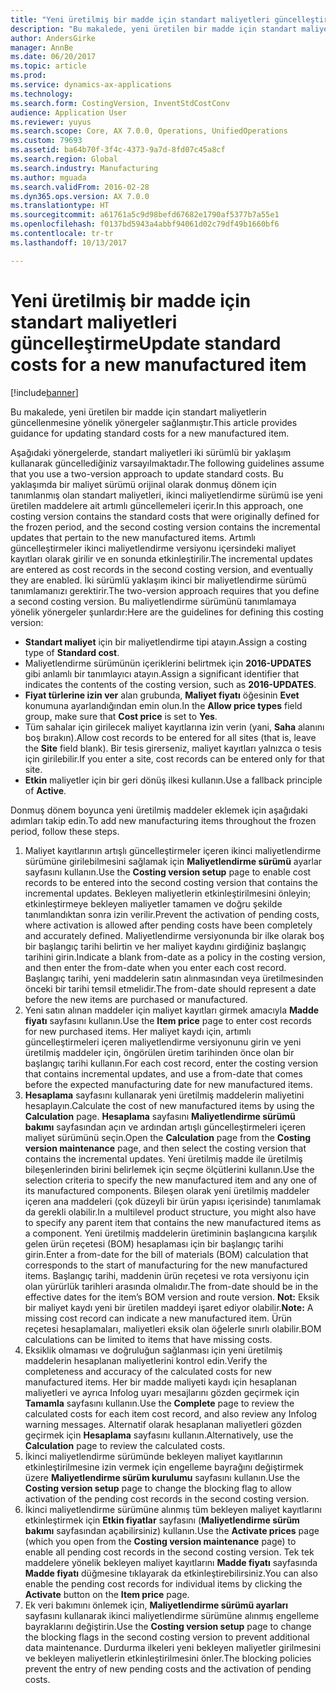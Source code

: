 ```yaml
---
title: "Yeni üretilmiş bir madde için standart maliyetleri güncelleştirme"
description: "Bu makalede, yeni üretilen bir madde için standart maliyetlerin güncellenmesine yönelik yönergeler sağlanmıştır."
author: AndersGirke
manager: AnnBe
ms.date: 06/20/2017
ms.topic: article
ms.prod: 
ms.service: dynamics-ax-applications
ms.technology: 
ms.search.form: CostingVersion, InventStdCostConv
audience: Application User
ms.reviewer: yuyus
ms.search.scope: Core, AX 7.0.0, Operations, UnifiedOperations
ms.custom: 79693
ms.assetid: ba64b70f-3f4c-4373-9a7d-8fd07c45a8cf
ms.search.region: Global
ms.search.industry: Manufacturing
ms.author: mguada
ms.search.validFrom: 2016-02-28
ms.dyn365.ops.version: AX 7.0.0
ms.translationtype: HT
ms.sourcegitcommit: a61761a5c9d98befd67682e1790af5377b7a55e1
ms.openlocfilehash: f0137bd5943a4abbf94061d02c79df49b1660bf6
ms.contentlocale: tr-tr
ms.lasthandoff: 10/13/2017

---
```


# <a name="update-standard-costs-for-a-new-manufactured-item"></a><span data-ttu-id="50446-103">Yeni üretilmiş bir madde için standart maliyetleri güncelleştirme</span><span class="sxs-lookup"><span data-stu-id="50446-103">Update standard costs for a new manufactured item</span></span>

[!include[banner](../includes/banner.md)]


<span data-ttu-id="50446-104">Bu makalede, yeni üretilen bir madde için standart maliyetlerin güncellenmesine yönelik yönergeler sağlanmıştır.</span><span class="sxs-lookup"><span data-stu-id="50446-104">This article provides guidance for updating standard costs for a new manufactured item.</span></span> 

<span data-ttu-id="50446-105">Aşağıdaki yönergelerde, standart maliyetleri iki sürümlü bir yaklaşım kullanarak güncellediğiniz varsayılmaktadır.</span><span class="sxs-lookup"><span data-stu-id="50446-105">The following guidelines assume that you use a two-version approach to update standard costs.</span></span> <span data-ttu-id="50446-106">Bu yaklaşımda bir maliyet sürümü orijinal olarak donmuş dönem için tanımlanmış olan standart maliyetleri, ikinci maliyetlendirme sürümü ise yeni üretilen maddelere ait artımlı güncellemeleri içerir.</span><span class="sxs-lookup"><span data-stu-id="50446-106">In this approach, one costing version contains the standard costs that were originally defined for the frozen period, and the second costing version contains the incremental updates that pertain to the new manufactured items.</span></span> <span data-ttu-id="50446-107">Artımlı güncelleştirmeler ikinci maliyetlendirme versiyonu içersindeki maliyet kayıtları olarak girilir ve en sonunda etkinleştirilir.</span><span class="sxs-lookup"><span data-stu-id="50446-107">The incremental updates are entered as cost records in the second costing version, and eventually they are enabled.</span></span> <span data-ttu-id="50446-108">İki sürümlü yaklaşım ikinci bir maliyetlendirme sürümü tanımlamanızı gerektirir.</span><span class="sxs-lookup"><span data-stu-id="50446-108">The two-version approach requires that you define a second costing version.</span></span> <span data-ttu-id="50446-109">Bu maliyetlendirme sürümünü tanımlamaya yönelik yönergeler şunlardır:</span><span class="sxs-lookup"><span data-stu-id="50446-109">Here are the guidelines for defining this costing version:</span></span>

-   <span data-ttu-id="50446-110">**Standart maliyet** için bir maliyetlendirme tipi atayın.</span><span class="sxs-lookup"><span data-stu-id="50446-110">Assign a costing type of **Standard cost**.</span></span>
-   <span data-ttu-id="50446-111">Maliyetlendirme sürümünün içeriklerini belirtmek için **2016-UPDATES** gibi anlamlı bir tanımlayıcı atayın.</span><span class="sxs-lookup"><span data-stu-id="50446-111">Assign a significant identifier that indicates the contents of the costing version, such as **2016-UPDATES**.</span></span>
-   <span data-ttu-id="50446-112">**Fiyat türlerine izin ver** alan grubunda, **Maliyet fiyatı** öğesinin **Evet** konumuna ayarlandığından emin olun.</span><span class="sxs-lookup"><span data-stu-id="50446-112">In the **Allow price types** field group, make sure that **Cost price** is set to **Yes**.</span></span>
-   <span data-ttu-id="50446-113">Tüm sahalar için girilecek maliyet kayıtlarına izin verin (yani, **Saha** alanını boş bırakın).</span><span class="sxs-lookup"><span data-stu-id="50446-113">Allow cost records to be entered for all sites (that is, leave the **Site** field blank).</span></span> <span data-ttu-id="50446-114">Bir tesis girerseniz, maliyet kayıtları yalnızca o tesis için girilebilir.</span><span class="sxs-lookup"><span data-stu-id="50446-114">If you enter a site, cost records can be entered only for that site.</span></span>
-   <span data-ttu-id="50446-115">**Etkin** maliyetler için bir geri dönüş ilkesi kullanın.</span><span class="sxs-lookup"><span data-stu-id="50446-115">Use a fallback principle of **Active**.</span></span>

<span data-ttu-id="50446-116">Donmuş dönem boyunca yeni üretilmiş maddeler eklemek için aşağıdaki adımları takip edin.</span><span class="sxs-lookup"><span data-stu-id="50446-116">To add new manufacturing items throughout the frozen period, follow these steps.</span></span>

1.  <span data-ttu-id="50446-117">Maliyet kayıtlarının artışlı güncelleştirmeler içeren ikinci maliyetlendirme sürümüne girilebilmesini sağlamak için **Maliyetlendirme sürümü** ayarlar sayfasını kullanın.</span><span class="sxs-lookup"><span data-stu-id="50446-117">Use the **Costing version setup** page to enable cost records to be entered into the second costing version that contains the incremental updates.</span></span> <span data-ttu-id="50446-118">Bekleyen maliyetlerin etkinleştirilmesini önleyin; etkinleştirmeye bekleyen maliyetler tamamen ve doğru şekilde tanımlandıktan sonra izin verilir.</span><span class="sxs-lookup"><span data-stu-id="50446-118">Prevent the activation of pending costs, where activation is allowed after pending costs have been completely and accurately defined.</span></span> <span data-ttu-id="50446-119">Maliyetlendirme versiyonunda bir ilke olarak boş bir başlangıç tarihi belirtin ve her maliyet kaydını girdiğiniz başlangıç tarihini girin.</span><span class="sxs-lookup"><span data-stu-id="50446-119">Indicate a blank from-date as a policy in the costing version, and then enter the from-date when you enter each cost record.</span></span> <span data-ttu-id="50446-120">Başlangıç tarihi, yeni maddelerin satın alınmasından veya üretilmesinden önceki bir tarihi temsil etmelidir.</span><span class="sxs-lookup"><span data-stu-id="50446-120">The from-date should represent a date before the new items are purchased or manufactured.</span></span>
2.  <span data-ttu-id="50446-121">Yeni satın alınan maddeler için maliyet kayıtları girmek amacıyla **Madde fiyatı** sayfasını kullanın.</span><span class="sxs-lookup"><span data-stu-id="50446-121">Use the **Item price** page to enter cost records for new purchased items.</span></span> <span data-ttu-id="50446-122">Her maliyet kaydı için, artımlı güncelleştirmeleri içeren maliyetlendirme versiyonunu girin ve yeni üretilmiş maddeler için, öngörülen üretim tarihinden önce olan bir başlangıç tarihi kullanın.</span><span class="sxs-lookup"><span data-stu-id="50446-122">For each cost record, enter the costing version that contains incremental updates, and use a from-date that comes before the expected manufacturing date for new manufactured items.</span></span>
3.  <span data-ttu-id="50446-123">**Hesaplama** sayfasını kullanarak yeni üretilmiş maddelerin maliyetini hesaplayın.</span><span class="sxs-lookup"><span data-stu-id="50446-123">Calculate the cost of new manufactured items by using the **Calculation** page.</span></span> <span data-ttu-id="50446-124">**Hesaplama** sayfasını **Maliyetlendirme sürümü bakımı** sayfasından açın ve ardından artışlı güncelleştirmeleri içeren maliyet sürümünü seçin.</span><span class="sxs-lookup"><span data-stu-id="50446-124">Open the **Calculation** page from the **Costing version maintenance** page, and then select the costing version that contains the incremental updates.</span></span> <span data-ttu-id="50446-125">Yeni üretilmiş madde ile üretilmiş bileşenlerinden birini belirlemek için seçme ölçütlerini kullanın.</span><span class="sxs-lookup"><span data-stu-id="50446-125">Use the selection criteria to specify the new manufactured item and any one of its manufactured components.</span></span> <span data-ttu-id="50446-126">Bileşen olarak yeni üretilmiş maddeler içeren ana maddeleri (çok düzeyli bir ürün yapısı içerisinde) tanımlamak da gerekli olabilir.</span><span class="sxs-lookup"><span data-stu-id="50446-126">In a multilevel product structure, you might also have to specify any parent item that contains the new manufactured items as a component.</span></span> <span data-ttu-id="50446-127">Yeni üretilmiş maddelerin üretiminin başlangıcına karşılık gelen ürün reçetesi (BOM) hesaplaması için bir başlangıç tarihi girin.</span><span class="sxs-lookup"><span data-stu-id="50446-127">Enter a from-date for the bill of materials (BOM) calculation that corresponds to the start of manufacturing for the new manufactured items.</span></span> <span data-ttu-id="50446-128">Başlangıç tarihi, maddenin ürün reçetesi ve rota versiyonu için olan yürürlük tarihleri arasında olmalıdır.</span><span class="sxs-lookup"><span data-stu-id="50446-128">The from-date should be in the effective dates for the item’s BOM version and route version.</span></span> <span data-ttu-id="50446-129">**Not:** Eksik bir maliyet kaydı yeni bir üretilen maddeyi işaret ediyor olabilir.</span><span class="sxs-lookup"><span data-stu-id="50446-129">**Note:** A missing cost record can indicate a new manufactured item.</span></span> <span data-ttu-id="50446-130">Ürün reçetesi hesaplamaları, maliyetleri eksik olan öğelerle sınırlı olabilir.</span><span class="sxs-lookup"><span data-stu-id="50446-130">BOM calculations can be limited to items that have missing costs.</span></span>
4.  <span data-ttu-id="50446-131">Eksiklik olmaması ve doğruluğun sağlanması için yeni üretilmiş maddelerin hesaplanan maliyetlerini kontrol edin.</span><span class="sxs-lookup"><span data-stu-id="50446-131">Verify the completeness and accuracy of the calculated costs for new manufactured items.</span></span> <span data-ttu-id="50446-132">Her bir madde maliyeti kaydı için hesaplanan maliyetleri ve ayrıca Infolog uyarı mesajlarını gözden geçirmek için **Tamamla** sayfasını kullanın.</span><span class="sxs-lookup"><span data-stu-id="50446-132">Use the **Complete** page to review the calculated costs for each item cost record, and also review any Infolog warning messages.</span></span> <span data-ttu-id="50446-133">Alternatif olarak hesaplanan maliyetleri gözden geçirmek için **Hesaplama** sayfasını kullanın.</span><span class="sxs-lookup"><span data-stu-id="50446-133">Alternatively, use the **Calculation** page to review the calculated costs.</span></span>
5.  <span data-ttu-id="50446-134">İkinci maliyetlendirme sürümünde bekleyen maliyet kayıtlarının etkinleştirilmesine izin vermek için engelleme bayrağını değiştirmek üzere **Maliyetlendirme sürüm kurulumu** sayfasını kullanın.</span><span class="sxs-lookup"><span data-stu-id="50446-134">Use the **Costing version setup** page to change the blocking flag to allow activation of the pending cost records in the second costing version.</span></span>
6.  <span data-ttu-id="50446-135">İkinci maliyetlendirme sürümüne alınmış tüm bekleyen maliyet kayıtlarını etkinleştirmek için **Etkin fiyatlar** sayfasını (**Maliyetlendirme sürüm bakımı** sayfasından açabilirsiniz) kullanın.</span><span class="sxs-lookup"><span data-stu-id="50446-135">Use the **Activate prices** page (which you open from the **Costing version maintenance** page) to enable all pending cost records in the second costing version.</span></span> <span data-ttu-id="50446-136">Tek tek maddelere yönelik bekleyen maliyet kayıtlarını **Madde fiyatı** sayfasında **Madde fiyatı** düğmesine tıklayarak da etkinleştirebilirsiniz.</span><span class="sxs-lookup"><span data-stu-id="50446-136">You can also enable the pending cost records for individual items by clicking the **Activate** button on the **Item price** page.</span></span>
7.  <span data-ttu-id="50446-137">Ek veri bakımını önlemek için, **Maliyetlendirme sürümü ayarları** sayfasını kullanarak ikinci maliyetlendirme sürümüne alınmış engelleme bayraklarını değiştirin.</span><span class="sxs-lookup"><span data-stu-id="50446-137">Use the **Costing version setup** page to change the blocking flags in the second costing version to prevent additional data maintenance.</span></span> <span data-ttu-id="50446-138">Durdurma ilkeleri yeni bekleyen maliyetler girilmesini ve bekleyen maliyetlerin etkinleştirilmesini önler.</span><span class="sxs-lookup"><span data-stu-id="50446-138">The blocking policies prevent the entry of new pending costs and the activation of pending costs.</span></span>





